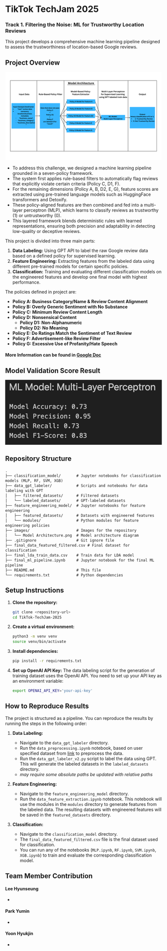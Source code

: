 # TikTok TechJam 2025
### Track 1. Filtering the Noise: ML for Trustworthy Location Reviews
This project develops a comprehensive machine learning pipeline designed to assess the trustworthiness of location-based Google reviews. 

## Project Overview
![Model Architecture](images/Model_Architecture.png)
- To address this challenge, we designed a machine learning pipeline grounded in a seven-policy framework. 
- The system first applies rule-based filters to automatically flag reviews that explicitly violate certain criteria (Policy C, D1, F). 
- For the remaining dimensions (Policy A, B, D2, E, G), feature scores are extracted using pre-trained language models such as HuggingFace transformers and Detoxify. 
- These policy-aligned features are then combined and fed into a multi-layer perceptron (MLP), which learns to classify reviews as trustworthy (1) or untrustworthy (0).
- This layered framework blends deterministic rules with learned representations, ensuring both precision and adaptability in detecting low-quality or deceptive reviews.

This project is divided into three main parts:

1.  **Data Labeling:** Using GPT API to label the raw Google review data based on a defined policy for supervised learning.
2.  **Feature Engineering:** Extracting features from the labeled data using different pre-trained models for certain specific policies.
3.  **Classification:** Training and evaluating different classification models on the engineered features and develop one final model with highest performance. 

The policies defined in project are:

- **Policy A: Business Category/Name & Review Content Alignment**
- **Policy B: Overly Generic Sentiment with No Substance**
- **Policy C: Minimum Review Content Length**
- **Policy D: Nonsensical Content**
    - **Policy D1: Non-Alphanumeric**
    - **Policy D2: No Meaning**
- **Policy E: Do Ratings Match the Sentiment of Text Review**
- **Policy F: Advertisement-like Review Filter**
- **Policy G: Excessive Use of Profanity/Hate Speech**

#### More Information can be found in [Google Doc](https://docs.google.com/document/d/1tCkZP4Z8YLQJ1Ee284itrMSlIuicsvdhtb2rCdfqbUU/edit?usp=sharing)

## Model Validation Score Result
![MLP Validation Score Result](images/MLP_performance_scores.png)

## Repository Structure

```
.
├── classification_model/       # Jupyter notebooks for classification models (MLP, RF, SVM, XGB)
├── data_gpt_labeler/           # Scripts and notebooks for data labeling with GPT
│   ├── filtered_datasets/      # Filtered datasets
│   └── labeled_datasets/       # GPT-labeled datasets
├── feature_engineering_model/  # Jupyter notebooks for feature engineering
│   ├── featured_datasets/      # Datasets with engineered features
│   └── modules/                # Python modules for feature engineering policies
├── images/                     # Images for the repository
│   └── Model Architecture.png  # Model architecture diagram
├── .gitignore                  # Git ignore file
├── final_data_featured_filtered.csv # Final dataset for classification
├── final_lda_train_data.csv    # Train data for LDA model
├── final_ml_pipeline.ipynb     # Jupyter notebook for the final ML pipeline
├── README.md                   # This file
└── requirements.txt            # Python dependencies
```

## Setup Instructions

1.  **Clone the repository:**
    ```bash
    git clone <repository-url>
    cd TikTok-TechJam-2025
    ```

2.  **Create a virtual environment:**
    ```bash
    python3 -m venv venv
    source venv/bin/activate
    ```

3.  **Install dependencies:**
    ```bash
    pip install -r requirements.txt
    ```

4.  **Set up OpenAI API Key:**
    The data labeling script for the generation of training dataset uses the OpenAI API. You need to set up your API key as an environment variable:
    ```bash
    export OPENAI_API_KEY='your-api-key'
    ```

## How to Reproduce Results

The project is structured as a pipeline. You can reproduce the results by running the steps in the following order:

1.  **Data Labeling:**
    - Navigate to the `data_gpt_labeler` directory.
    - Run the `data_preprocessing.ipynb` notebook, based on user specified dataset from [link](https://mcauleylab.ucsd.edu/public_datasets/gdrive/googlelocal/) to preprocess the data.
    - Run the `data_gpt_labeler_v2.py` script to label the data using GPT. This will generate the labeled datasets in the `labeled_datasets` directory.
    - *may require some absolute paths be updated with relative paths*

2.  **Feature Engineering:**
    - Navigate to the `feature_engineering_model` directory.
    - Run the `data_feature_extraction.ipynb` notebook. This notebook will use the modules in the `modules` directory to generate features from the labeled data. The resulting datasets with engineered features will be saved in the `featured_datasets` directory.

3.  **Classification:**
    - Navigate to the `classification_model` directory.
    - The `final_data_featured_filtered.csv` file is the final dataset used for classification.
    - You can run any of the notebooks (`MLP.ipynb`, `RF.ipynb`, `SVM.ipynb`, `XGB.ipynb`) to train and evaluate the corresponding classification model.

## Team Member Contribution
#### Lee Hyunseung
- 

#### Park Yumin
- 

#### Yoon Hyukjin
- 